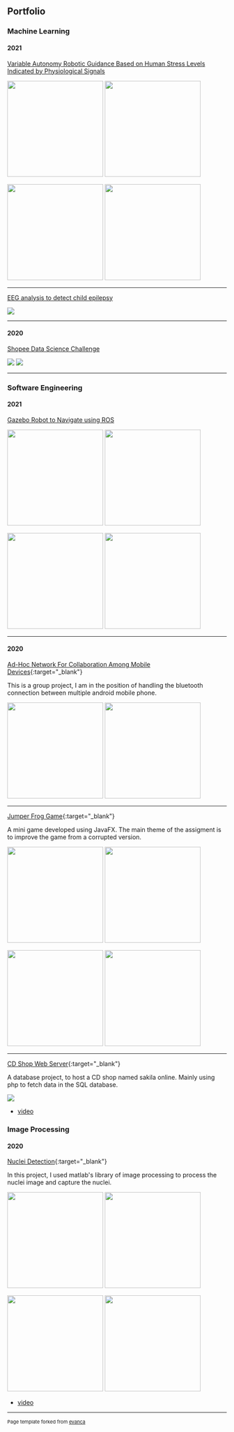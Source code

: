 ## Portfolio

### Machine Learning 

#### 2021
[Variable Autonomy Robotic Guidance Based on Human Stress Levels Indicated by Physiological Signals](/FYP)
<p float="left">
  <img src="images/FYP1.png?raw=true" width="220" />
  <img src="images/FYP2.jpg?raw=true" width="220" /> 
</p>
<p float="left">
  <img src="images/tiltboard.png?raw=true" width="220" />
  <img src="images/ball_motion2.png?raw=true" width="220" /> 
</p>

---

[EEG analysis to detect child epilepsy](/vitroxeeg)

<img src="images/EEG.png?raw=true" /> 

---

#### 2020
[Shopee Data Science Challenge](/shopeechallenge)

<img src="images/shopeelogo.jpg?raw=true"/> 
<img src="images/shopee.png?raw=true" />

---

### Software Engineering

#### 2021

[Gazebo Robot to Navigate using ROS](/ARSrobotics)

<p float="left">
  <img src="images/ARSrobotics2.png?raw=true" width="220" />
  <img src="images/ARSrobotics1.jpg?raw=true" width="220" /> 
</p>
<p float="left">
  <img src="images/ARSrobotics3.jpg?raw=true" width="220" />
  <img src="images/ARSrobotics4.png?raw=true" width="220" /> 
</p>

---

#### 2020

[Ad-Hoc Network For Collaboration Among Mobile Devices](https://github.com/Group-10b-SE-GP/BlueKa){:target="_blank"}

This is a group project, I am in the position of handling the bluetooth connection between multiple android mobile phone.
<p float="left">
  <img src="images/SEGP1.jpg?raw=true" width="220" />
  <img src="images/SEGP2.jpg?raw=true" width="220" /> 
</p>

---

[Jumper Frog Game](https://github.com/qkloh25/COMP2042_CW_lohqiankai){:target="_blank"}

A mini game developed using JavaFX. The main theme of the assigment is to improve the game from a corrupted version.

<p float="left">
  <img src="images/frog1.png?raw=true" width="220" />
  <img src="images/frog2.png?raw=true" width="220" /> 
</p>
<p float="left">
  <img src="images/frog3.png?raw=true" width="220" />
  <img src="images/frog4.png?raw=true" width="220" /> 
</p>

---

[CD Shop Web Server](https://github.com/qkloh25/mikeCD){:target="_blank"}

A database project, to host a CD shop named sakila online. Mainly using php to fetch data in the SQL database. 

<img src="images/sakila.png?raw=true"/>

- [video](https://www.youtube.com/watch?v=BLTIgLqDCrA&t)

### Image Processing

#### 2020

[Nuclei Detection](https://github.com/qkloh25/NucleiDetection){:target="_blank"}

In this project, I used matlab's library of image processing to process the nuclei image and capture the nuclei.



<p float="left">
  <img src="images/nuclei4.jpg?raw=true" width="220" />
  <img src="images/nuclei1.png?raw=true" width="220" /> 
</p>
<p float="left">
  <img src="images/nuclei2.png?raw=true" width="220" />
  <img src="images/nuclei3.png?raw=true" width="220" /> 
</p>

- [video](https://www.youtube.com/watch?v=EtSChgfnfZw)


---
<p style="font-size:11px">Page template forked from <a href="https://github.com/evanca/quick-portfolio">evanca</a></p>
<!-- Remove above link if you don't want to attibute -->
